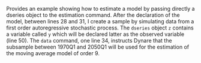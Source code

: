 Provides an example showing how to estimate a model by passing directly a dseries object to the estimation command. After the declaration of the model, between lines 28 and 31, I create a sample by simulating data from a first order autoregressive stochastic process. The `dseries` object `z` contains a variable called `y` which will be declared latter as the observed variable (line 50). The `data` command, one line 34, instructs Dynare that the subsample between 1970Q1 and 2050Q1 will be used for the estimation of the moving average model of order 9. 
